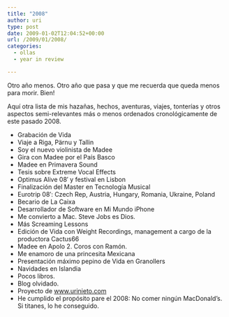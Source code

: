 ```yaml
---
title: "2008"
author: uri
type: post
date: 2009-01-02T12:04:52+00:00
url: /2009/01/2008/
categories:
  - ollas
  - year in review

---
```

Otro año menos. Otro año que pasa y que me recuerda que queda menos para morir. Bien!

Aquí otra lista de mis hazañas, hechos, aventuras, viajes, tonterías y otros aspectos semi-relevantes más o menos ordenados cronológicamente de este pasado 2008.

  * Grabación de Vida
  * Viaje a Riga, Pärnu y Tallin
  * Soy el nuevo violinista de Madee
  * Gira con Madee por el País Basco
  * Madee en Primavera Sound
  * Tesis sobre Extreme Vocal Effects
  * Optimus Alive 08&#8242; y festival en Lisbon
  * Finalización del Master en Tecnología Musical
  * Eurotrip 08&#8242;: Czech Rep, Austria, Hungary, Romania, Ukraine, Poland
  * Becario de La Caixa
  * Desarrollador de Software en Mi Mundo iPhone
  * Me convierto a Mac. Steve Jobs es Dios.
  * Más Screaming Lessons
  * Edición de Vida con Weight Recordings, management a cargo de la productora Cactus66
  * Madee en Apolo 2. Coros con Ramón.
  * Me enamoro de una princesita Mexicana
  * Presentación máximo pepino de Vida en Granollers
  * Navidades en Islandia
  * Pocos libros.
  * Blog olvidado.
  * Proyecto de www.urinieto.com
  * He cumplido el propósito pare el 2008: No comer ningún MacDonald&#8217;s. Si titanes, lo he conseguido.
</ul>
